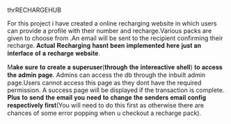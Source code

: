 

thrRECHARGEHUB

For this project  i have created a online recharging website in which users can provide a profile with their number and recharge.Various packs are given to choose from .An email will be sent to the recipient confirming their recharge.
𝐀𝐜𝐭𝐮𝐚𝐥 𝐑𝐞𝐜𝐡𝐚𝐫𝐠𝐢𝐧𝐠 𝐡𝐚𝐬𝐧𝐭 𝐛𝐞𝐞𝐧 𝐢𝐦𝐩𝐥𝐞𝐦𝐞𝐧𝐭𝐞𝐝 𝐡𝐞𝐫𝐞 𝐣𝐮𝐬𝐭 𝐚𝐧 𝐢𝐧𝐭𝐞𝐫𝐟𝐚𝐜𝐞 𝐨𝐟 𝐚 𝐫𝐞𝐜𝐡𝐚𝐫𝐠𝐞 𝐰𝐞𝐛𝐬𝐢𝐭𝐞.

M𝐚𝐤𝐞 𝐬𝐮𝐫𝐞 𝐭𝐨 𝐜𝐫𝐞𝐚𝐭𝐞 𝐚 𝐬𝐮𝐩𝐞𝐫𝐮𝐬𝐞𝐫(𝐭𝐡𝐫𝐨𝐮𝐠𝐡 𝐭𝐡𝐞 𝐢𝐧𝐭𝐞𝐫𝐞𝐚𝐜𝐭𝐢𝐯𝐞 𝐬𝐡𝐞𝐥𝐥) 𝐭𝐨 𝐚𝐜𝐜𝐞𝐬𝐬 𝐭𝐡𝐞 𝐚𝐝𝐦𝐢𝐧 𝐩𝐚𝐠𝐞.
Admins can access the db through the inbuilt admin page.Users cannot access this page as they dont have the required permission.
A success page will be displayed if the transaction is complete. 𝐏𝐥𝐮𝐬 𝐭𝐨 𝐬𝐞𝐧𝐝 𝐭𝐡𝐞 𝐞𝐦𝐚𝐢𝐥 𝐲𝐨𝐮 𝐧𝐞𝐞𝐝 𝐭𝐨 𝐜𝐡𝐚𝐧𝐠𝐞 𝐭𝐡𝐞 𝐬𝐞𝐧𝐝𝐞𝐫𝐬 𝐞𝐦𝐚𝐢𝐥 𝐜𝐨𝐧𝐟𝐢𝐠 𝐫𝐞𝐬𝐩𝐞𝐜𝐭𝐢𝐯𝐞𝐥𝐲 𝐟𝐢𝐫𝐬𝐭(You will need to do this first as otherwise there are chances of some error popping when u checkout a recharge pack).
